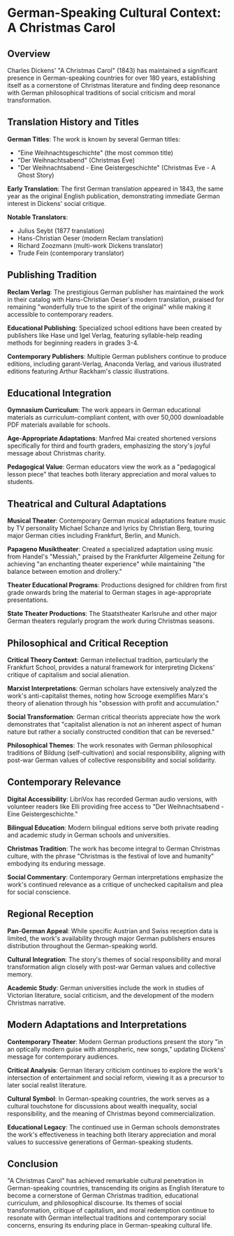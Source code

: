 # German-Speaking Cultural Context: A Christmas Carol

## Overview

Charles Dickens' "A Christmas Carol" (1843) has maintained a significant presence in German-speaking countries for over 180 years, establishing itself as a cornerstone of Christmas literature and finding deep resonance with German philosophical traditions of social criticism and moral transformation.

## Translation History and Titles

**German Titles**: The work is known by several German titles:
- "Eine Weihnachtsgeschichte" (the most common title)
- "Der Weihnachtsabend" (Christmas Eve)
- "Der Weihnachtsabend - Eine Geistergeschichte" (Christmas Eve - A Ghost Story)

**Early Translation**: The first German translation appeared in 1843, the same year as the original English publication, demonstrating immediate German interest in Dickens' social critique.

**Notable Translators**:
- Julius Seybt (1877 translation)
- Hans-Christian Oeser (modern Reclam translation)
- Richard Zoozmann (multi-work Dickens translator)
- Trude Fein (contemporary translator)

## Publishing Tradition

**Reclam Verlag**: The prestigious German publisher has maintained the work in their catalog with Hans-Christian Oeser's modern translation, praised for remaining "wonderfully true to the spirit of the original" while making it accessible to contemporary readers.

**Educational Publishing**: Specialized school editions have been created by publishers like Hase und Igel Verlag, featuring syllable-help reading methods for beginning readers in grades 3-4.

**Contemporary Publishers**: Multiple German publishers continue to produce editions, including garant-Verlag, Anaconda Verlag, and various illustrated editions featuring Arthur Rackham's classic illustrations.

## Educational Integration

**Gymnasium Curriculum**: The work appears in German educational materials as curriculum-compliant content, with over 50,000 downloadable PDF materials available for schools.

**Age-Appropriate Adaptations**: Manfred Mai created shortened versions specifically for third and fourth graders, emphasizing the story's joyful message about Christmas charity.

**Pedagogical Value**: German educators view the work as a "pedagogical lesson piece" that teaches both literary appreciation and moral values to students.

## Theatrical and Cultural Adaptations

**Musical Theater**: Contemporary German musical adaptations feature music by TV personality Michael Schanze and lyrics by Christian Berg, touring major German cities including Frankfurt, Berlin, and Munich.

**Papageno Musiktheater**: Created a specialized adaptation using music from Handel's "Messiah," praised by the Frankfurter Allgemeine Zeitung for achieving "an enchanting theater experience" while maintaining "the balance between emotion and drollery."

**Theater Educational Programs**: Productions designed for children from first grade onwards bring the material to German stages in age-appropriate presentations.

**State Theater Productions**: The Staatstheater Karlsruhe and other major German theaters regularly program the work during Christmas seasons.

## Philosophical and Critical Reception

**Critical Theory Context**: German intellectual tradition, particularly the Frankfurt School, provides a natural framework for interpreting Dickens' critique of capitalism and social alienation.

**Marxist Interpretations**: German scholars have extensively analyzed the work's anti-capitalist themes, noting how Scrooge exemplifies Marx's theory of alienation through his "obsession with profit and accumulation."

**Social Transformation**: German critical theorists appreciate how the work demonstrates that "capitalist alienation is not an inherent aspect of human nature but rather a socially constructed condition that can be reversed."

**Philosophical Themes**: The work resonates with German philosophical traditions of Bildung (self-cultivation) and social responsibility, aligning with post-war German values of collective responsibility and social solidarity.

## Contemporary Relevance

**Digital Accessibility**: LibriVox has recorded German audio versions, with volunteer readers like Elli providing free access to "Der Weihnachtsabend - Eine Geistergeschichte."

**Bilingual Education**: Modern bilingual editions serve both private reading and academic study in German schools and universities.

**Christmas Tradition**: The work has become integral to German Christmas culture, with the phrase "Christmas is the festival of love and humanity" embodying its enduring message.

**Social Commentary**: Contemporary German interpretations emphasize the work's continued relevance as a critique of unchecked capitalism and plea for social conscience.

## Regional Reception

**Pan-German Appeal**: While specific Austrian and Swiss reception data is limited, the work's availability through major German publishers ensures distribution throughout the German-speaking world.

**Cultural Integration**: The story's themes of social responsibility and moral transformation align closely with post-war German values and collective memory.

**Academic Study**: German universities include the work in studies of Victorian literature, social criticism, and the development of the modern Christmas narrative.

## Modern Adaptations and Interpretations

**Contemporary Theater**: Modern German productions present the story "in an optically modern guise with atmospheric, new songs," updating Dickens' message for contemporary audiences.

**Critical Analysis**: German literary criticism continues to explore the work's intersection of entertainment and social reform, viewing it as a precursor to later social realist literature.

**Cultural Symbol**: In German-speaking countries, the work serves as a cultural touchstone for discussions about wealth inequality, social responsibility, and the meaning of Christmas beyond commercialization.

**Educational Legacy**: The continued use in German schools demonstrates the work's effectiveness in teaching both literary appreciation and moral values to successive generations of German-speaking students.

## Conclusion

"A Christmas Carol" has achieved remarkable cultural penetration in German-speaking countries, transcending its origins as English literature to become a cornerstone of German Christmas tradition, educational curriculum, and philosophical discourse. Its themes of social transformation, critique of capitalism, and moral redemption continue to resonate with German intellectual traditions and contemporary social concerns, ensuring its enduring place in German-speaking cultural life.